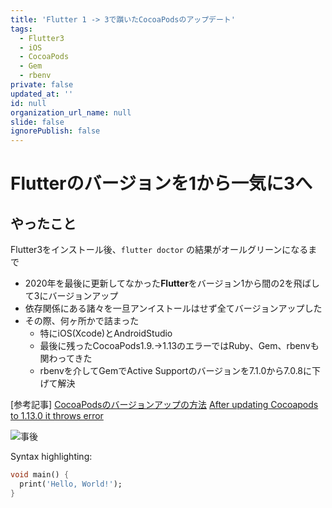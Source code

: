 ```yaml
---
title: 'Flutter 1 -> 3で躓いたCocoaPodsのアップデート'
tags:
  - Flutter3
  - iOS
  - CocoaPods
  - Gem
  - rbenv
private: false
updated_at: ''
id: null
organization_url_name: null
slide: false
ignorePublish: false
---
```

# Flutterのバージョンを1から一気に3へ

## やったこと

Flutter3をインストール後、`flutter doctor` の結果がオールグリーンになるまで

- 2020年を最後に更新してなかった**Flutter**をバージョン1から間の2を飛ばして3にバージョンアップ
- 依存関係にある諸々を一旦アンイストールはせず全てバージョンアップした
- その際、何ヶ所かで詰まった
  - 特にiOS(Xcode)とAndroidStudio
  - 最後に残ったCocoaPods1.9.->1.13のエラーではRuby、Gem、rbenvも関わってきた
  - rbenvを介してGemでActive Supportのバージョンを7.1.0から7.0.8に下げて解決


[参考記事]
[CocoaPodsのバージョンアップの方法](https://qiita.com/Yuta/items/a20f4ea3207635b4ef9e)
[After updating Cocoapods to 1.13.0 it throws error](https://stackoverflow.com/questions/77236339/after-updating-cocoapods-to-1-13-0-it-throws-error)


![事後](https://qiita-image-store.s3.ap-northeast-1.amazonaws.com/0/342237/59ae0c6c-4c90-32f7-1e0b-2b6ad441e4b2.png)


Syntax highlighting:

```dart:main.dart
void main() {
  print('Hello, World!');
}
```
